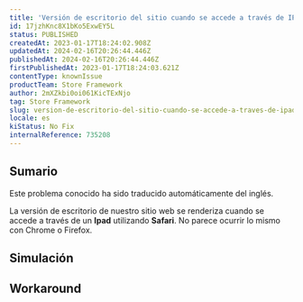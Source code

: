 ```yaml
---
title: 'Versión de escritorio del sitio cuando se accede a través de IPad en Safari'
id: 17jzhKnc8X1bKo5ExwEY5L
status: PUBLISHED
createdAt: 2023-01-17T18:24:02.908Z
updatedAt: 2024-02-16T20:26:44.446Z
publishedAt: 2024-02-16T20:26:44.446Z
firstPublishedAt: 2023-01-17T18:24:03.621Z
contentType: knownIssue
productTeam: Store Framework
author: 2mXZkbi0oi061KicTExNjo
tag: Store Framework
slug: version-de-escritorio-del-sitio-cuando-se-accede-a-traves-de-ipad-en-safari
locale: es
kiStatus: No Fix
internalReference: 735208
---
```


## Sumario

<div class="alert alert-info">
  <p>Este problema conocido ha sido traducido automáticamente del inglés.</p>
</div>



La versión de escritorio de nuestro sitio web se renderiza cuando se accede a través de un **Ipad** utilizando **Safari**. No parece ocurrir lo mismo con Chrome o Firefox.



## Simulación



## Workaround



